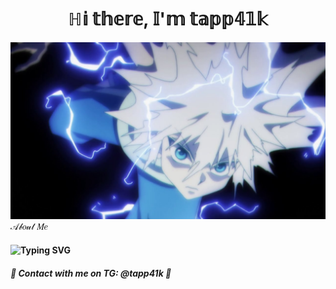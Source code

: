 <h1 align="center">ℍ𝕚 𝕥𝕙𝕖𝕣𝕖, 𝕀'𝕞 𝕥𝕒𝕡𝕡𝟜𝟙𝕜</h1>
<center><img src="https://github.com/tapp41k/tapp41k/blob/main/pic.jpg"></center>
<div class="block">
    <span>𝒜𝒷𝑜𝓊𝓉 𝑀𝑒</span>
</div>
<h4 href="https://git.io/typing-svg"><img src="https://readme-typing-svg.demolab.com?font=Fira+Code&pause=1000&color=F7F7F7&center=true&vCenter=true&multiline=true&width=435&lines=%F0%9F%90%8D+Young+Python+Developer+%F0%9F%90%8D" alt="Typing SVG" /></h4>
<h5 align="left">💬 Contact with me on TG: @tapp41k 💓</h5>

<!---
tapp41k/tapp41k is a ✨ special ✨ repository because its `README.md` (this file) appears on your GitHub profile.
You can click the Preview link to take a look at your changes.
--->
